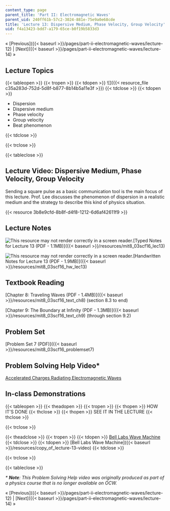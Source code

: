 ```yaml
---
content_type: page
parent_title: 'Part II: Electromagnetic Waves'
parent_uid: 240ff61b-57c2-3024-881e-75e9a0e68cde
title: 'Lecture 13: Dispersive Medium, Phase Velocity, Group Velocity'
uid: f4a13423-bdd7-a179-65ce-b0f19b5833d3
---
```


« [Previous]({{< baseurl >}}/pages/part-ii-electromagnetic-waves/lecture-12) | [Next]({{< baseurl >}}/pages/part-ii-electromagnetic-waves/lecture-14) »

Lecture Topics
--------------

{{< tableopen >}}
{{< tropen >}}
{{< tdopen >}}
![]({{< resource_file c35a283d-752d-5d8f-b877-8b14b5a11e3f >}})
{{< tdclose >}}
{{< tdopen >}}


*   Dispersion
*   Dispersive medium
*   Phase velocity
*   Group velocity
*   Beat phenomenon


{{< tdclose >}}

{{< trclose >}}

{{< tableclose >}}

Lecture Video: Dispersive Medium, Phase Velocity, Group Velocity
----------------------------------------------------------------

Sending a square pulse as a basic communication tool is the main focus of this lecture. Prof. Lee discusses the phenomenon of dispersion in a realistic medium and the strategy to describe this kind of physics situation.

{{< resource 3b8e9cfd-8b8f-d4f8-1212-6d6af42611f9 >}}

Lecture Notes
-------------

![This resource may not render correctly in a screen reader.](/images/inacessible.gif)[Typed Notes for Lecture 13 (PDF - 1.1MB)]({{< baseurl >}}/resources/mit8_03scf16_lec13)

![This resource may not render correctly in a screen reader.](/images/inacessible.gif)[Handwritten Notes for Lecture 13 (PDF - 1.9MB)]({{< baseurl >}}/resources/mit8_03scf16_hw_lec13)

Textbook Reading
----------------

[Chapter 8: Traveling Waves (PDF - 1.4MB)]({{< baseurl >}}/resources/mit8_03scf16_text_ch8) (section 8.3 to end) 

[Chapter 9: The Boundary at Infinity (PDF - 1.3MB)]({{< baseurl >}}/resources/mit8_03scf16_text_ch9) (through section 9.2) 

Problem Set
-----------

[Problem Set 7 (PDF)]({{< baseurl >}}/resources/mit8_03scf16_problemset7)

Problem Solving Help Video\*
----------------------------

[Accelerated Charges Radiating Electromagnetic Waves](/courses/res-8-005-vibrations-and-waves-problem-solving-fall-2012/pages/problem-solving-videos/accelerated-charges-radiating-electromagnetic-waves-1)

In-class Demonstrations
-----------------------

{{< tableopen >}}
{{< theadopen >}}
{{< tropen >}}
{{< thopen >}}
HOW IT'S DONE
{{< thclose >}}
{{< thopen >}}
SEE IT IN THE LECTURE
{{< thclose >}}

{{< trclose >}}

{{< theadclose >}}
{{< tropen >}}
{{< tdopen >}}
[Bell Labs Wave Machine](http://tsgphysics.mit.edu/front/?page=demo.php&letnum=C%2027&show=0)
{{< tdclose >}}
{{< tdopen >}}
[Bell Labs Wave Machine]({{< baseurl >}}/resources/copy_of_lecture-13-video)
{{< tdclose >}}

{{< trclose >}}

{{< tableclose >}}

_\* **Note**: This Problem Solving Help video was originally produced as part of a physics course that is no longer available on OCW._

« [Previous]({{< baseurl >}}/pages/part-ii-electromagnetic-waves/lecture-12) | [Next]({{< baseurl >}}/pages/part-ii-electromagnetic-waves/lecture-14) »